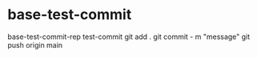 # base-test-commit
base-test-commit-rep
test-commit
git add .
git commit - m "message"
git push origin main
